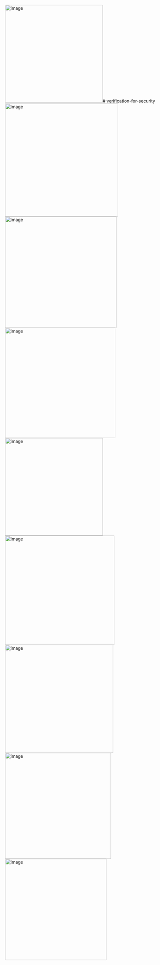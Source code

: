 <img width="318" alt="image" src="https://github.com/zhang-mickey/verification-for-security/assets/145342600/c2bef437-c2b3-4ead-a9c8-de3e3a7693a8"># verification-for-security
<img width="368" alt="image" src="https://github.com/zhang-mickey/verification-for-security/assets/145342600/b033d863-9d68-4496-8178-0cf36d65b8da">
<img width="363" alt="image" src="https://github.com/zhang-mickey/verification-for-security/assets/145342600/3fab5316-8079-45bb-82d7-2204e4d6103a">
<img width="359" alt="image" src="https://github.com/zhang-mickey/verification-for-security/assets/145342600/12586807-fb31-4844-babd-902d6f0a32d5">
<img width="318" alt="image" src="https://github.com/zhang-mickey/verification-for-security/assets/145342600/b45c8af1-ef9d-4025-b277-8a76d7b95de2">
<img width="356" alt="image" src="https://github.com/zhang-mickey/verification-for-security/assets/145342600/ee5a461f-bdd2-4ee3-a80a-47c01f60a9ae">
<img width="352" alt="image" src="https://github.com/zhang-mickey/verification-for-security/assets/145342600/ef93f1c1-3628-42a1-a7c4-9edbafa422b0">
<img width="345" alt="image" src="https://github.com/zhang-mickey/verification-for-security/assets/145342600/0d208dd0-8697-4dbf-b253-7ae63ef7b652">
<img width="330" alt="image" src="https://github.com/zhang-mickey/verification-for-security/assets/145342600/550831ce-6459-4ad8-bc54-38e1a03f8b35">
